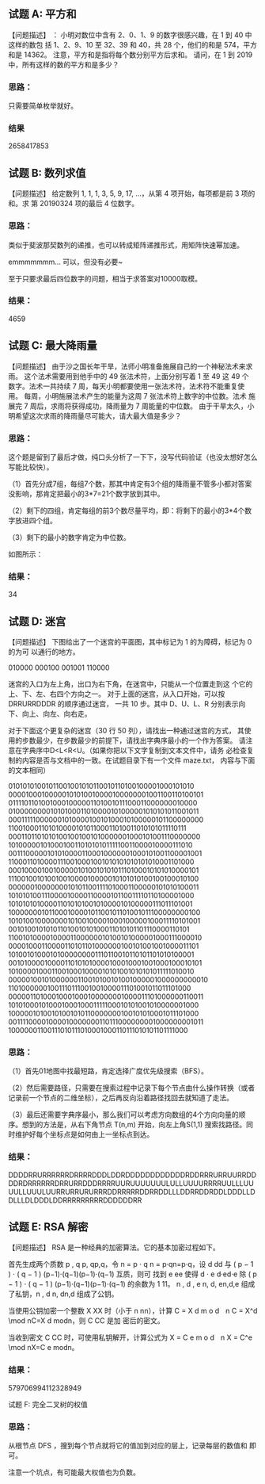 ## 试题 A: 平方和
【问题描述】 ：
小明对数位中含有 2、0、1、9 的数字很感兴趣，在 1 到 40 中这样的数包 括 1、2、9、10 至 32、39 和 40，共 28 个，他们的和是 574，平方和是 14362。 注意，平方和是指将每个数分别平方后求和。
请问，在 1 到 2019 中，所有这样的数的平方和是多少？

### 思路：
只需要简单枚举就好。

### 结果

2658417853

## 试题 B: 数列求值
【问题描述】
给定数列 1, 1, 1, 3, 5, 9, 17, …，从第 4 项开始，每项都是前 3 项的和。求 第 20190324 项的最后 4 位数字。

### 思路：
类似于斐波那契数列的递推，也可以转成矩阵递推形式，用矩阵快速幂加速。

emmmmmmm… 可以，但没有必要~

至于只要求最后四位数字的问题，相当于求答案对10000取模。

### 结果：
4659

## 试题 C: 最大降雨量
【问题描述】
由于沙之国长年干旱，法师小明准备施展自己的一个神秘法术来求雨。 这个法术需要用到他手中的 49 张法术符，上面分别写着 1 至 49 这 49 个 数字。法术一共持续 7 周，每天小明都要使用一张法术符，法术符不能重复使 用。
每周，小明施展法术产生的能量为这周 7 张法术符上数字的中位数。法术 施展完 7 周后，求雨将获得成功，降雨量为 7 周能量的中位数。
由于干旱太久，小明希望这次求雨的降雨量尽可能大，请大最大值是多少？

### 思路：
这个题是留到了最后才做，纯口头分析了一下下，没写代码验证（也没太想好怎么写能比较快）。

（1）首先分成7组，每组7个数，那其中肯定有3个组的降雨量不管多小都对答案没影响，那肯定把最小的3*7=21个数字放到其中。

（2）剩下的四组，肯定每组的前3个数尽量平均，即：将剩下的最小的3*4个数字放进四个组。

（3）剩下的最小的数字肯定为中位数。

如图所示：

### 结果：
34

## 试题 D: 迷宫
【问题描述】
下图给出了一个迷宫的平面图，其中标记为 1 的为障碍，标记为 0 的为可 以通行的地方。

010000
000100
001001
110000

迷宫的入口为左上角，出口为右下角，在迷宫中，只能从一个位置走到这 个它的上、下、左、右四个方向之一。
对于上面的迷宫，从入口开始，可以按DRRURRDDDR 的顺序通过迷宫， 一共 10 步。其中 D、U、L、R 分别表示向下、向上、向左、向右走。

对于下面这个更复杂的迷宫（30 行 50 列），请找出一种通过迷宫的方式， 其使用的步数最少，在步数最少的前提下，请找出字典序最小的一个作为答案。 请注意在字典序中D<L<R<U。（如果你把以下文字复制到文本文件中，请务 必检查复制的内容是否与文档中的一致。在试题目录下有一个文件 maze.txt， 内容与下面的文本相同）

01010101001011001001010110010110100100001000101010
00001000100000101010010000100000001001100110100101
01111011010010001000001101001011100011000000010000
01000000001010100011010000101000001010101011001011
00011111000000101000010010100010100000101100000000
11001000110101000010101100011010011010101011110111
00011011010101001001001010000001000101001110000000
10100000101000100110101010111110011000010000111010
00111000001010100001100010000001000101001100001001
11000110100001110010001001010101010101010001101000
00010000100100000101001010101110100010101010000101
11100100101001001000010000010101010100100100010100
00000010000000101011001111010001100000101010100011
10101010011100001000011000010110011110110100001000
10101010100001101010100101000010100000111011101001
10000000101100010000101100101101001011100000000100
10101001000000010100100001000100000100011110101001
00101001010101101001010100011010101101110000110101
11001010000100001100000010100101000001000111000010
00001000110000110101101000000100101001001000011101
10100101000101000000001110110010110101101010100001
00101000010000110101010000100010001001000100010101
10100001000110010001000010101001010101011111010010
00000100101000000110010100101001000001000000000010
11010000001001110111001001000011101001011011101000
00000110100010001000100000001000011101000000110011
10101000101000100010001111100010101001010000001000
10000010100101001010110000000100101010001011101000
00111100001000010000000110111000000001000000001011
10000001100111010111010001000110111010101101111000

### 思路：
（1）首先01地图中找最短路，肯定选择广度优先级搜索（BFS）。

（2）然后需要路径，只需要在搜索过程中记录下每个节点由什么操作转换（或者记录前一个节点的二维坐标），之后再反向沿着路径找回去就知道了走法。

（3）最后还需要字典序最小，那么我们可以考虑方向数组的4个方向向量的顺序。想到的方法是，从右下角节点 T(n,m) 开始，向左上角S(1,1) 搜索找路径。同时维护好每个坐标点是如何由上一坐标点到达。

### 结果：
DDDDRRURRRRRRDRRRRDDDLDDRDDDDDDDDDDDDRDDRRRURRUURRDDDDRDRRRRRRDRRURRDDDRRRRUURUUUUUUULULLUUUURRRRUULLLUUUULLUUULUURRURRURURRRDDRRRRRDDRRDDLLLDDRRDDRDDLDDDLLDDLLLDLDDDLDDRRRRRRRRRDDDDDDRR

## 试题 E: RSA 解密
【问题描述】
RSA 是一种经典的加密算法。它的基本加密过程如下。

首先生成两个质数 p , q p, qp,q，令 n = p ⋅ q n = p·qn=p⋅q，设 d dd 与 ( p − 1 ) ⋅ ( q − 1 ) (p−1)·(q−1)(p−1)⋅(q−1) 互质，则可 找到 e ee 使得 d ⋅ e d·ed⋅e 除 ( p − 1 ) ⋅ ( q − 1 ) (p−1)·(q−1)(p−1)⋅(q−1) 的余数为 1 11。
n , d , e n, d, en,d,e 组成了私钥，n , d n, dn,d 组成了公钥。

当使用公钥加密一个整数 X XX 时（小于 n nn），计算 C = X d m o d    n C = X^d \mod nC=X 
d
 modn，则 C CC 是加 密后的密文。

当收到密文 C CC 时，可使用私钥解开，计算公式为 X = C e m o d    n X = C^e \mod nX=C 
e
 modn。

### 结果：
579706994112328949

试题 F: 完全二叉树的权值

### 思路：
从根节点 DFS ，搜到每个节点就将它的值加到对应的层上，记录每层的数值和 即可。

注意一个坑点，有可能最大权值也为负数。

